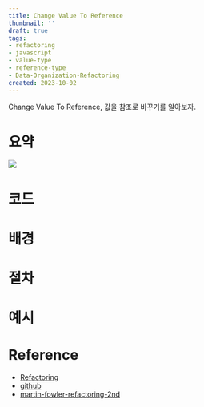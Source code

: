```yaml
---
title: Change Value To Reference
thumbnail: ''
draft: true
tags:
- refactoring
- javascript
- value-type
- reference-type
- Data-Organization-Refactoring
created: 2023-10-02
---
```


Change Value To Reference, 값을 참조로 바꾸기를 알아보자.

# 요약

![](Refactoring_47_ChangeValueToReference_0.png)

# 코드

# 배경

# 절차

# 예시

# Reference

* [Refactoring](https://product.kyobobook.co.kr/detail/S000001810241)
* [github](https://github.com/WegraLee/Refactoring)
* [martin-fowler-refactoring-2nd](https://github.com/wickedwukong/martin-fowler-refactoring-2nd)
